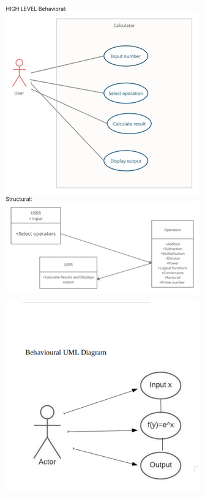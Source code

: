  
HIGH LEVEL
Behavioral:
![](https://github.com/Prashanth99003557/Calculator/blob/main/2_Design/highlevel/behighdesign.jpeg)
Structural:
![](https://github.com/Prashanth99003557/Calculator/blob/main/2_Design/highlevel/struc.jpg)

![](https://github.com/Prashanth99003557/Calculator/blob/main/2_Design/lowlevel/Exponential%20Behavioural%20UML%20Diagram.png)
